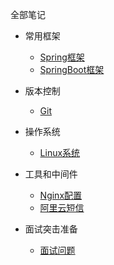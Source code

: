 全部笔记

* 常用框架

  * [Spring框架](Java/Note-Aop.md)
  * [SpringBoot框架](Java/Note-SpringBoot.md)

* 版本控制

  * [Git](Java/Note-git.md)

  
* 操作系统

  * [Linux系统](Java/Note-Linux.md)

  
* 工具和中间件

  * [Nginx配置](Java/Note-Nginx.md)
  * [阿里云短信](Java/Note-Sms.md)

* 面试突击准备

  * [面试问题](Java/Note-Interview.md)
